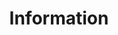 ---
widget: collection
headless: true
active: true
weight: 10
title: Information
content:
  filters:
    folders:
      - post        # ← postsを情報源にする（後述の「news」に変えることも可）
    count: 12       # 表示件数
  sort_by: "Date"
  sort_ascending: false
  archive:
    enable: false   # アーカイブモードを無効化
  excerpt:
    enable: false   # 抜粋表示を無効化
design:
  view: list        # リスト表示でより制御可能
  columns: "1"
  show_excerpt: false  # 抜粋を明示的に無効化
  show_date: true      # 日付は表示
  show_author: false   # 著者は非表示
---